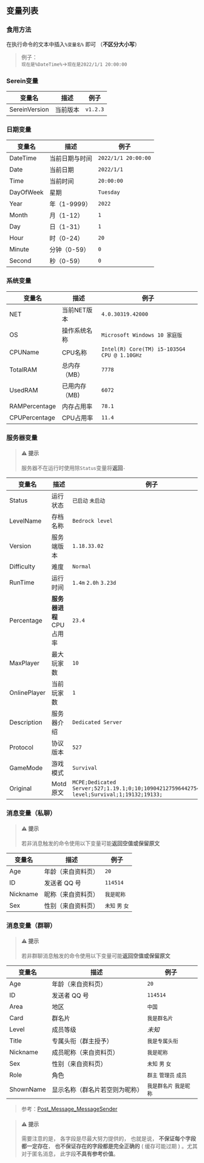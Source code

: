 ## 变量列表
### 食用方法
在执行命令的文本中插入`%变量名%` 即可 （**不区分大小写**）
>例子：  
`现在是%DateTime%`→`现在是2022/1/1 20:00:00`

### Serein变量

| 变量名 | 描述 | 例子 |  
| --- | --- | --- |
| SereinVersion | 当前版本 | `v1.2.3` | 

### 日期变量

| 变量名 | 描述 | 例子 |  
| --- | --- | --- |
| DateTime | 当前日期与时间 | `2022/1/1 20:00:00` | 
| Date | 当前日期 | `2022/1/1` | 
| Time | 当前时间 | `20:00:00` | 
| DayOfWeek | 星期 | `Tuesday` | 
| Year | 年（1-9999） | `2022` | 
| Month | 月（1-12） | `1` | 
| Day | 日（1-31） | `1` | 
| Hour | 时（0-24） | `20` | 
| Minute | 分钟（0-59） | `0` | 
| Second | 秒（0-59） | `0` | 

### 系统变量

| 变量名 | 描述 | 例子 |  
| --- | --- | --- |
| NET |  当前NET版本 | `4.0.30319.42000` |  
| OS | 操作系统名称 | `Microsoft Windows 10 家庭版` |  
| CPUName | CPU名称 | `Intel(R) Core(TM) i5-1035G4 CPU @ 1.10GHz` |  
| TotalRAM | 总内存（MB） | `7778` |  
| UsedRAM | 已用内存（MB) | `6072` |  
| RAMPercentage | 内存占用率 | `78.1` |  
| CPUPercentage | CPU占用率 | `11.4` | 


### 服务器变量

>#### ⚠ 提示
> 服务器不在运行时使用除`Status`变量将**返回**`-`    

| 变量名 | 描述 | 例子 |  
| --- | --- | --- |
| Status | 运行状态 | `已启动` `未启动` |
| LevelName | 存档名称 | `Bedrock level` |
| Version | 服务端版本 | `1.18.33.02` |
| Difficulty | 难度 | `Normal` |
| RunTime | 运行时间 | `1.4m` `2.0h` `3.23d` |
| Percentage | **服务器进程**CPU占用率 | `23.4` |  
| MaxPlayer | 最大玩家数 | `10` |  
| OnlinePlayer | 当前玩家数 | `1` |  
| Description | 服务器介绍 | `Dedicated Server` |  
| Protocol | 协议版本 | `527` |  
| GameMode | 游戏模式 | `Survival` |  
| Original | Motd原文 | `MCPE;Dedicated Server;527;1.19.1;0;10;10904212759644275432;Bedrock level;Survival;1;19132;19133;` |  


### 消息变量（私聊）

>#### ⚠ 提示
> 若非消息触发的命令使用以下变量可能**返回空值或保留原文**   

| 变量名 | 描述 | 例子 |  
| --- | --- | --- |
| Age | 年龄（来自资料页） | `20`   |
| ID | 发送者 QQ 号 | `114514`   |
| Nickname | 昵称（来自资料页） | `我是昵称`   |
| Sex | 性别（来自资料页） | `未知` `男` `女`   |

### 消息变量（群聊）

>#### ⚠ 提示
>若非群聊消息触发的命令使用以下变量可能**返回空值或保留原文**    

| 变量名 | 描述 | 例子 |  
| --- | --- | --- |
| Age | 年龄（来自资料页） | `20`   |
| ID | 发送者 QQ 号 | `114514`   |
| Area | 地区 | `中国`   |
| Card | 群名片 | `我是群名片`   |
| Level | 成员等级 | _未知_   |
| Title | 专属头衔（群主授予） | `我是专属头衔`   |
| Nickname | 成员昵称（来自资料页） | `我是昵称`   |
| Sex | 性别（来自资料页） | `未知` `男` `女`   |
| Role | 角色 | `群主` `管理员` `成员`   |
| ShownName | 显示名称（群名片若空则为昵称） | `我是群名片` `我是昵称`   |


  
>参考：[Post_Message_MessageSender](https://docs.go-cqhttp.org/reference/data_struct.html#post-message-messagesender)    


>#### ⚠ 提示
>需要注意的是， 各字段是尽最大努力提供的， 也就是说， **不保证每个字段都一定存在**， **也不保证存在的字段都是完全正确的** ( 缓存可能过期 ) 。尤其对于匿名消息， 此字段**不具有参考价值**。